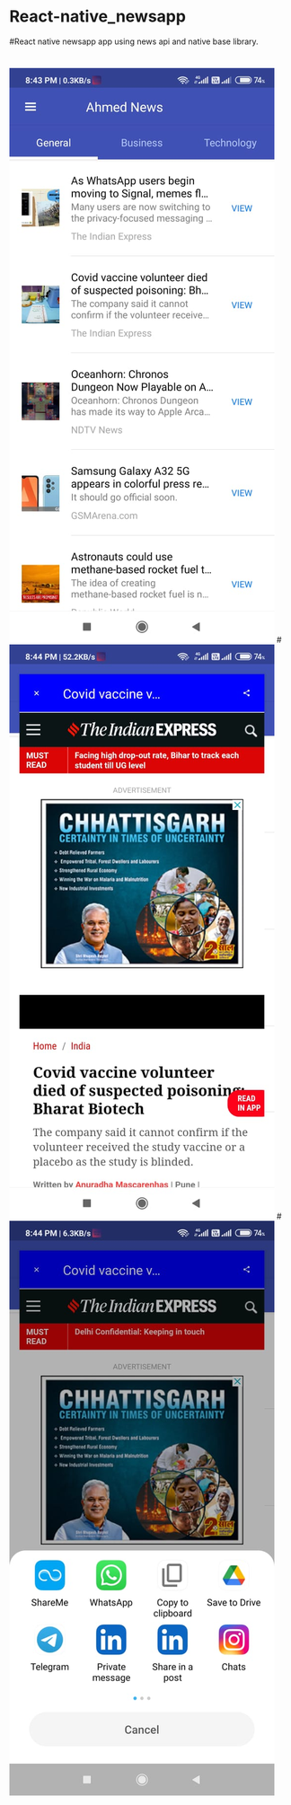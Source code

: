 # React-native_newsapp
#React native newsapp app using news api and native base library.
#
<img src="https://github.com/m879/React-native_newsapp/blob/master/img1.jpeg"  >
#
<img src="https://github.com/m879/React-native_newsapp/blob/master/img2.jpeg" >
#
<img src="https://github.com/m879/React-native_newsapp/blob/master/img3.jpeg" >
  
